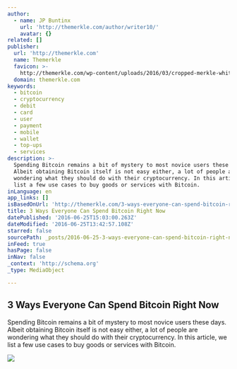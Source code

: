 ```yaml
---
author:
  - name: JP Buntinx
    url: 'http://themerkle.com/author/writer10/'
    avatar: {}
related: []
publisher:
  url: 'http://themerkle.com'
  name: Themerkle
  favicon: >-
    http://themerkle.com/wp-content/uploads/2016/03/cropped-merkle-white-1-192x192.png
  domain: themerkle.com
keywords:
  - bitcoin
  - cryptocurrency
  - debit
  - card
  - user
  - payment
  - mobile
  - wallet
  - top-ups
  - services
description: >-
  Spending Bitcoin remains a bit of mystery to most novice users these days.
  Albeit obtaining Bitcoin itself is not easy either, a lot of people are
  wondering what they should do with their cryptocurrency. In this article, we
  list a few use cases to buy goods or services with Bitcoin.
inLanguage: en
app_links: []
isBasedOnUrl: 'http://themerkle.com/3-ways-everyone-can-spend-bitcoin-right-now/'
title: 3 Ways Everyone Can Spend Bitcoin Right Now
datePublished: '2016-06-25T15:03:00.263Z'
dateModified: '2016-06-25T13:42:57.108Z'
starred: false
sourcePath: _posts/2016-06-25-3-ways-everyone-can-spend-bitcoin-right-now.md
inFeed: true
hasPage: false
inNav: false
_context: 'http://schema.org'
_type: MediaObject

---
```

<article style=""><h1>3 Ways Everyone Can Spend Bitcoin Right Now</h1><p>Spending Bitcoin remains a bit of mystery to most novice users these days. Albeit obtaining Bitcoin itself is not easy either, a lot of people are wondering what they should do with their cryptocurrency. In this article, we list a few use cases to buy goods or services with Bitcoin.</p><img src="http://themerkle.com/wp-content/uploads/2016/06/shutterstock_371188076.jpg" /></article>